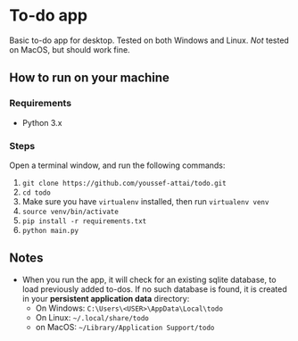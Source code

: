 # To-do app

Basic to-do app for desktop. Tested on both Windows and Linux. *Not* tested on MacOS, but should work fine.

## How to run on your machine

### Requirements
- Python 3.x

### Steps
Open a terminal window, and run the following commands:
1. `git clone https://github.com/youssef-attai/todo.git`
2. `cd todo`
3. Make sure you have `virtualenv` installed, then run `virtualenv venv`
4. `source venv/bin/activate`
5. `pip install -r requirements.txt`
6. `python main.py`

## Notes
- When you run the app, it will check for an existing sqlite database, to load previously added to-dos. If no such database is found, it is created in your **persistent application data** directory:
  - On Windows: `C:\Users\<USER>\AppData\Local\todo`
  - On Linux:   `~/.local/share/todo`
  - on MacOS:   `~/Library/Application Support/todo`
